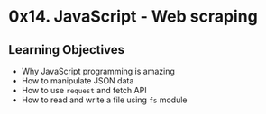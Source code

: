# 0x14. JavaScript - Web scraping

## Learning Objectives

- Why JavaScript programming is amazing  
- How to manipulate JSON data  
- How to use `request` and fetch API  
- How to read and write a file using `fs` module  
